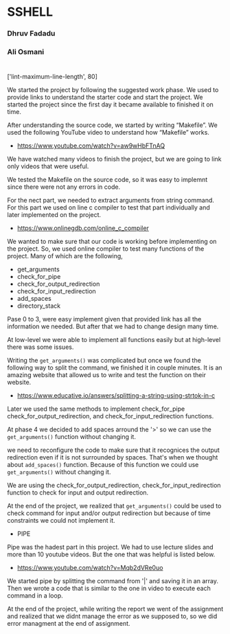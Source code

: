 # SSHELL
### Dhruv Fadadu
### Ali Osmani
#
['lint-maximum-line-length', 80]

We started the project by following the suggested work phase. We used to provide links to understand the starter code and start the project. We started the project since the first day it became available to finished it on time.

After understanding the source code, we started by writing “Makefile”. We used the following YouTube video to understand how “Makefile” works.

- https://www.youtube.com/watch?v=aw9wHbFTnAQ

We have watched many videos to finish the project, but we are going to link only videos that were useful.

We tested the Makefile on the source code, so it was easy to implemnt since there were not any errors in code.


For the nect part, we needed to extract arguments from string command. For this part we used on line c compiler to test that part individually and later implemented on the project.

- https://www.onlinegdb.com/online_c_compiler

We wanted to make sure that our code is working before implementing on the project. So, we used online compiler to test many functions of the project. Many of which are the following,

- get_arguments
- check_for_pipe
- check_for_output_redirection
- check_for_input_redirection
- add_spaces
- directory_stack

Pase 0 to 3, were easy implement given that provided link has all the information we needed. But after that we had to change design many time.

At low-level we were able to implement all functions easily but at high-level there was some issues.

Writing the `get_arguments()` was complicated but once we found the following way to split the command, we finished it in couple minutes. It is an amazing website that allowed us to write and test the function on their website.

- https://www.educative.io/answers/splitting-a-string-using-strtok-in-c

Later we used the same methods to implement check_for_pipe check_for_output_redirection, and check_for_input_redirection functions. 

At phase 4 we decided to add spaces arround the '>' so we can use the `get_arguments()` function without changing it.

we need to reconfigure the code to make sure that it recognices the output redirection even if it is not surrounded by spaces. That's when we thought about `add_spaces()` function. Because of this function we could use `get_arguments()` without changing it.

We are using the check_for_output_redirection, check_for_input_redirection function to check for input and output redirection.

At the end of the project, we realized that `get_arguments()` could be used to check command for input and/or output redirection but because of time constraints we could not implement it.

- PIPE

Pipe was the hadest part in this project. We had to use lecture slides and more than 10 youtube videos. But the one that was helpful is listed below.

- https://www.youtube.com/watch?v=Mqb2dVRe0uo

We started pipe by splitting the command from '|' and saving it in an array. Then we wrote a code that is similar to the one in video to execute each command in a loop.

At the end of the project, while writing the report we went of the assignment and realized that we didnt manage the error as we supposed to, so we did error managment at the end of assignment.